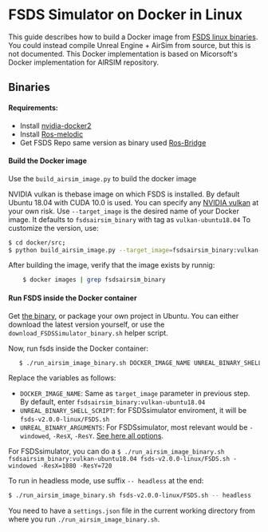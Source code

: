 # FSDS Simulator on Docker in Linux
This guide describes how to build a Docker image from [FSDS linux binaries](#binaries). 
You could instead compile Unreal Engine + AirSim from source, but this is not documented.
This Docker implementation is based on Micorsoft's Docker implementation for AIRSIM repository.

## Binaries
#### Requirements:
- Install [nvidia-docker2](https://github.com/NVIDIA/nvidia-docker/wiki/Installation-(version-2.0))
- Install [Ros-melodic](http://wiki.ros.org/melodic/Installation/Ubuntu)
- Get FSDS Repo same version as binary used [Ros-Bridge](https://github.com/FS-Driverless/Formula-Student-Driverless-Simulator)

#### Build the Docker image
Use the `build_airsim_image.py` to build the docker image

NVIDIA vulkan is thebase image on which FSDS is installed.
By default Ubuntu 18.04 with CUDA 10.0 is used.
You can specify any [NVIDIA vulkan](https://hub.docker.com/r/nvidia/cudagl/) at your own risk.
Use `--target_image` is the desired name of your Docker image. It defaults to `fsdsairsim_binary` with tag as `vulkan-ubuntu18.04`
To customize the version, use:

```bash
$ cd docker/src;
$ python build_airsim_image.py --target_image=fsdsairsim_binary:vulkan-ubuntu18.04
```

After building the image, verify that the image exists by runnig:

```bash
    $ docker images | grep fsdsairsim_binary
```

#### Run FSDS inside the Docker container 
Get [the binary](https://github.com/FS-Driverless/Formula-Student-Driverless-Simulator/releases/download/v2.0.0/fsds-v2.0.0-linux.zip), or package your own project in Ubuntu. 
You can either download the latest version yourself, or use the `download_FSDSSimulator_binary.sh` helper script.

Now, run fsds inside the Docker container:

```bash
   $ ./run_airsim_image_binary.sh DOCKER_IMAGE_NAME UNREAL_BINARY_SHELL_SCRIPT UNREAL_BINARY_ARGUMENTS -- headless
```

Replace the variables as follows:
   * `DOCKER_IMAGE_NAME`: Same as `target_image` parameter in previous step. By default, enter `fsdsairsim_binary:vulkan-ubuntu18.04`   
   * `UNREAL_BINARY_SHELL_SCRIPT`: for FSDSsimulator enviroment, it will be `fsds-v2.0.0-linux/FSDS.sh`
   * `UNREAL_BINARY_ARGUMENTS`: For FSDSsimulator, most relevant would be `-windowed`, `-ResX`, `-ResY`. [See here all options](https://docs.unrealengine.com/en-us/Programming/Basics/CommandLineArguments).

For FSDSsimulator, you can do a `$ ./run_airsim_image_binary.sh fsdsairsim_binary:vulkan-ubuntu18.04 fsds-v2.0.0-linux/FSDS.sh -windowed -ResX=1080 -ResY=720`

To run in headless mode, use suffix `-- headless` at the end:

```bash
$ ./run_airsim_image_binary.sh fsds-v2.0.0-linux/FSDS.sh -- headless
```

You need to have a `settings.json` file in the current working directory from where you run `./run_airsim_image_binary.sh`.
